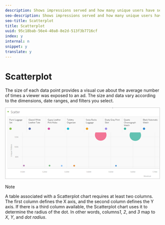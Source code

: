 ```yaml
---
description: Shows impressions served and how many unique users have seen those impressions.
seo-description: Shows impressions served and how many unique users have seen those impressions.
seo-title: Scatterplot
title: Scatterplot
uuid: 95c18bab-56e4-40a8-8e2d-513f3b7716cf
index: y
internal: n
snippet: y
translate: y
---
```


# Scatterplot

The size of each data point provides a visual cue about the average number of times a viewer was exposed to an ad. The size and data vary according to the dimensions, date ranges, and filters you select. 

![](assets/scatter.png) 

>[!NOTE]
>
>A table associated with a Scatterplot chart requires at least two columns. The first column defines the X axis, and the second column defines the Y axis. If there is a third column available, the Scatterplot chart uses it to determine the radius of the dot. In other words, columns*1*, *2*, and *3* map to *X*, *Y*, and *dot radius*. 

